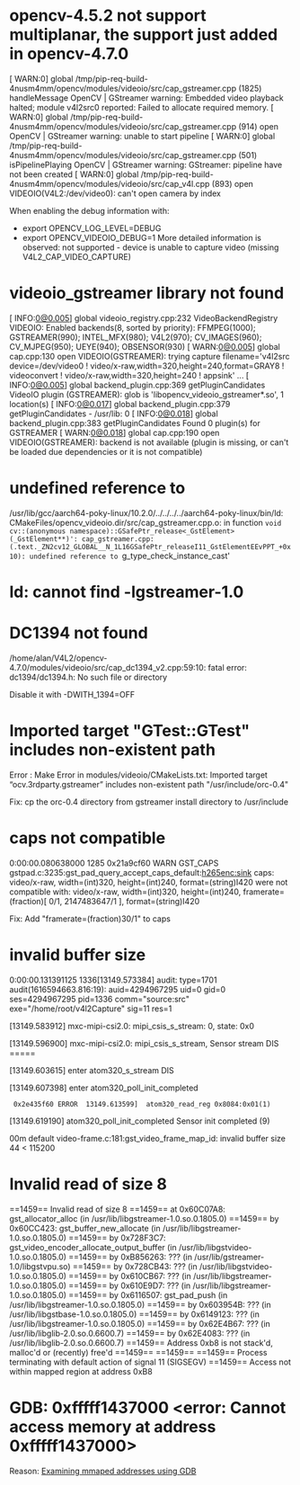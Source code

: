 # opencv-4.5.2 not support multiplanar, the support just added in opencv-4.7.0
[ WARN:0] global /tmp/pip-req-build-4nusm4mm/opencv/modules/videoio/src/cap_gstreamer.cpp (1825) handleMessage OpenCV | GStreamer warning: Embedded video playback halted; module v4l2src0 reported: Failed to allocate required memory.
[ WARN:0] global /tmp/pip-req-build-4nusm4mm/opencv/modules/videoio/src/cap_gstreamer.cpp (914) open OpenCV | GStreamer warning: unable to start pipeline
[ WARN:0] global /tmp/pip-req-build-4nusm4mm/opencv/modules/videoio/src/cap_gstreamer.cpp (501) isPipelinePlaying OpenCV | GStreamer warning: GStreamer: pipeline have not been created
[ WARN:0] global /tmp/pip-req-build-4nusm4mm/opencv/modules/videoio/src/cap_v4l.cpp (893) open VIDEOIO(V4L2:/dev/video0): can't open camera by index

When enabling the debug information with:
- export OPENCV_LOG_LEVEL=DEBUG
- export OPENCV_VIDEOIO_DEBUG=1
More detailed information is observed:
not supported - device is unable to capture video (missing V4L2_CAP_VIDEO_CAPTURE)

# videoio_gstreamer library not found
[ INFO:0@0.005] global videoio_registry.cpp:232 VideoBackendRegistry VIDEOIO: Enabled backends(8, sorted by priority): FFMPEG(1000); GSTREAMER(990); INTEL_MFX(980); V4L2(970); CV_IMAGES(960); CV_MJPEG(950); UEYE(940); OBSENSOR(930)
[ WARN:0@0.005] global cap.cpp:130 open VIDEOIO(GSTREAMER): trying capture filename='v4l2src device=/dev/video0 ! video/x-raw,width=320,height=240,format=GRAY8 ! videoconvert ! video/x-raw,width=320,height=240 ! appsink' ...
[ INFO:0@0.005] global backend_plugin.cpp:369 getPluginCandidates VideoIO plugin (GSTREAMER): glob is 'libopencv_videoio_gstreamer*.so', 1 location(s)
[ INFO:0@0.017] global backend_plugin.cpp:379 getPluginCandidates     - /usr/lib: 0
[ INFO:0@0.018] global backend_plugin.cpp:383 getPluginCandidates Found 0 plugin(s) for GSTREAMER
[ WARN:0@0.018] global cap.cpp:190 open VIDEOIO(GSTREAMER): backend is not available (plugin is missing, or can't be loaded due dependencies or it is not compatible)


# undefined reference  to
/usr/lib/gcc/aarch64-poky-linux/10.2.0/../../../../aarch64-poky-linux/bin/ld: CMakeFiles/opencv_videoio.dir/src/cap_gstreamer.cpp.o: in function `void cv::(anonymous namespace)::GSafePtr_release<_GstElement>(_GstElement**)':
cap_gstreamer.cpp:(.text._ZN2cv12_GLOBAL__N_1L16GSafePtr_releaseI11_GstElementEEvPPT_+0x10): undefined reference to `g_type_check_instance_cast'


# ld: cannot find -lgstreamer-1.0


# DC1394 not found
/home/alan/V4L2/opencv-4.7.0/modules/videoio/src/cap_dc1394_v2.cpp:59:10: fatal error: dc1394/dc1394.h: No such file or directory

Disable it with -DWITH_1394=OFF

# Imported target "GTest::GTest" includes non-existent path
Error : Make Error in modules/videoio/CMakeLists.txt:
Imported target “ocv.3rdparty.gstreamer” includes non-existent path
 "/usr/include/orc-0.4"

 Fix: cp the orc-0.4 directory from gstreamer install directory to /usr/include




 # caps not compatible

 0:00:00.080638000  1285     0x21a9cf60 WARN                GST_CAPS gstpad.c:3235:gst_pad_query_accept_caps_default:<h265enc:sink> caps: video/x-raw, width=(int)320, height=(int)240, format=(string)I420 were not compatible with: video/x-raw, width=(int)320, height=(int)240, framerate=(fraction)[ 0/1, 2147483647/1 ], format=(string)I420

Fix: Add "framerate=(fraction)30/1" to caps


# invalid buffer size
0:00:00.131391125  1336[13149.573384] audit: type=1701 audit(1616594663.816:19): auid=4294967295 uid=0 gid=0 ses=4294967295 pid=1336 comm="source:src" exe="/home/root/v4l2Capture" sig=11 res=1

[13149.583912] mxc-mipi-csi2.0: mipi_csis_s_stream: 0, state: 0x0

[13149.596900] mxc-mipi-csi2.0: mipi_csis_s_stream, Sensor stream DIS =====

[13149.603615] enter atom320_s_stream DIS

[13149.607398] enter atom320_poll_init_completed

     0x2e435f60 ERROR  13149.613599]  atom320_read_reg 0x8084:0x01(1)

[13149.619190] atom320_poll_init_completed Sensor init completed (9)

00m              default video-frame.c:181:gst_video_frame_map_id: invalid buffer size 44 < 115200



# Invalid read of size 8
==1459== Invalid read of size 8
==1459==    at 0x60C07A8: gst_allocator_alloc (in /usr/lib/libgstreamer-1.0.so.0.1805.0)
==1459==    by 0x60CC423: gst_buffer_new_allocate (in /usr/lib/libgstreamer-1.0.so.0.1805.0)
==1459==    by 0x728F3C7: gst_video_encoder_allocate_output_buffer (in /usr/lib/libgstvideo-1.0.so.0.1805.0)
==1459==    by 0xB856263: ??? (in /usr/lib/gstreamer-1.0/libgstvpu.so)
==1459==    by 0x728CB43: ??? (in /usr/lib/libgstvideo-1.0.so.0.1805.0)
==1459==    by 0x610CB67: ??? (in /usr/lib/libgstreamer-1.0.so.0.1805.0)
==1459==    by 0x610E9D7: ??? (in /usr/lib/libgstreamer-1.0.so.0.1805.0)
==1459==    by 0x6116507: gst_pad_push (in /usr/lib/libgstreamer-1.0.so.0.1805.0)
==1459==    by 0x603954B: ??? (in /usr/lib/libgstbase-1.0.so.0.1805.0)
==1459==    by 0x6149123: ??? (in /usr/lib/libgstreamer-1.0.so.0.1805.0)
==1459==    by 0x62E4B67: ??? (in /usr/lib/libglib-2.0.so.0.6600.7)
==1459==    by 0x62E4083: ??? (in /usr/lib/libglib-2.0.so.0.6600.7)
==1459==  Address 0xb8 is not stack'd, malloc'd or (recently) free'd
==1459==
==1459==
==1459== Process terminating with default action of signal 11 (SIGSEGV)
==1459==  Access not within mapped region at address 0xB8


# GDB: 0xfffff1437000 <error: Cannot access memory at address 0xfffff1437000>
Reason: [Examining mmaped addresses using GDB](https://stackoverflow.com/questions/654393/examining-mmaped-addresses-using-gdb/7558859#7558859)